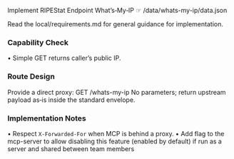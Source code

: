 Implement RIPEStat Endpoint What’s‑My‑IP  ☞ /data/whats-my-ip/data.json

Read the local/requirements.md for general guidance for implementation.

### Capability Check
• Simple GET returns caller’s public IP.

### Route Design
Provide a direct proxy:
    GET /whats-my-ip
No parameters; return upstream payload as‑is inside the standard envelope.

### Implementation Notes
• Respect `X-Forwarded-For` when MCP is behind a proxy.
• Add flag to the mcp-server to allow disabling this feature (enabled by default) if run as a server and shared between team members